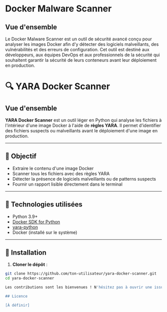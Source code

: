 # Docker Malware Scanner

## Vue d'ensemble

Le Docker Malware Scanner est un outil de sécurité avancé conçu pour analyser les images Docker afin d'y détecter des logiciels malveillants, des vulnérabilités et des erreurs de configuration. Cet outil est destiné aux développeurs, aux équipes DevOps et aux professionnels de la sécurité qui souhaitent garantir la sécurité de leurs conteneurs avant leur déploiement en production.
# 🔍 YARA Docker Scanner

## Vue d'ensemble

**YARA Docker Scanner** est un outil léger en Python qui analyse les fichiers à l'intérieur d'une image Docker à l'aide de **règles YARA**. Il permet d’identifier des fichiers suspects ou malveillants avant le déploiement d'une image en production.

---

## 🎯 Objectif

- Extraire le contenu d'une image Docker
- Scanner tous les fichiers avec des règles YARA
- Détecter la présence de logiciels malveillants ou de patterns suspects
- Fournir un rapport lisible directement dans le terminal

---

## 🧰 Technologies utilisées

- Python 3.9+
- [Docker SDK for Python](https://pypi.org/project/docker/)
- [yara-python](https://pypi.org/project/yara-python/)
- Docker (installé sur le système)

---

## 🚀 Installation

1. **Cloner le dépôt** :

```bash
git clone https://github.com/ton-utilisateur/yara-docker-scanner.git
cd yara-docker-scanner

Les contributions sont les bienvenues ! N'hésitez pas à ouvrir une issue ou soumettre une pull request.

## Licence

[À définir]
